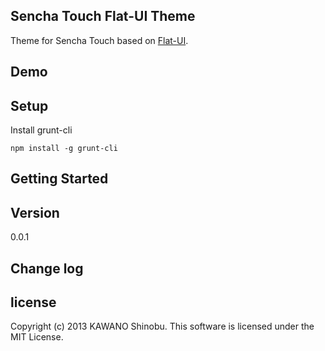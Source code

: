 ## Sencha Touch Flat-UI Theme

Theme for Sencha Touch based on [Flat-UI](http://designmodo.com/demo/flat-ui/).

## Demo

## Setup

Install grunt-cli

    npm install -g grunt-cli





## Getting Started

## Version

0.0.1

## Change log

## license

Copyright (c) 2013 KAWANO Shinobu. This software is licensed under the MIT License.

